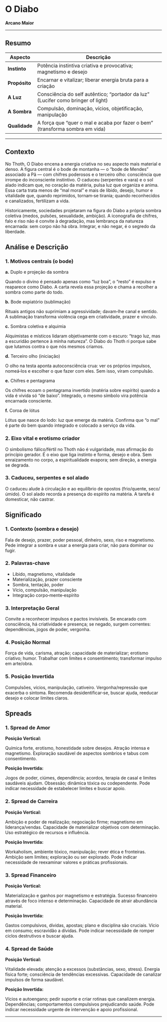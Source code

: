 # O Diabo

**Arcano Maior**

---

## Resumo

| Aspecto | Descrição |
|---------|-----------|
| **Instinto** | Potência instintiva criativa e provocativa; magnetismo e desejo |
| **Propósito** | Encarnar e vitalizar; liberar energia bruta para a criação |
| **A Luz** | Consciência do self autêntico; “portador da luz” (Lucifer como bringer of light) |
| **A Sombra** | Compulsão, dominação, vícios, objetificação, manipulação |
| **Qualidade** | A força que “quer o mal e acaba por fazer o bem” (transforma sombra em vida) |

---

## Contexto

No Thoth, O Diabo encena a energia criativa no seu aspecto mais material e denso. A figura central é o bode de montanha — o “bode de Mendes” associado a Pã — com chifres poderosos e o terceiro olho: consciência que irrompe do inconsciente instintivo. O caduceu (serpentes e vara) e o sol alado indicam que, no coração da matéria, pulsa luz que organiza e anima. Essa carta trata menos de “mal moral” e mais de libido, desejo, humor e vitalidade que, quando reprimidos, tornam‑se tirania; quando reconhecidos e canalizados, fertilizam a vida.

Historicamente, sociedades projetaram na figura do Diabo a própria sombra coletiva (medos, pulsões, sexualidade, ambição). A iconografia de chifres, falo e riso não é convite à degradação, mas lembrança da natureza encarnada: sem corpo não há obra. Integrar, e não negar, é o segredo da liberdade.

## Análise e Descrição

### 1. Motivos centrais (o bode)

**a.** Duplo e projeção da sombra

Quando o divino é pensado apenas como “luz boa”, o “resto” é expulso e reaparece como Diabo. A carta revela essa projeção e chama a recolher a sombra como parte do todo.

**b.** Bode expiatório (sublimação)

Rituais antigos não suprimiam a agressividade; davam‑lhe canal e sentido. A sublimação transforma violência cega em criatividade, prazer e vínculo.

**c.** Sombra coletiva e alquimia

Alquimistas e místicos lidaram objetivamente com o escuro: “trago luz, mas a escuridão pertence à minha natureza”. O Diabo do Thoth ri porque sabe que lutamos contra o que nós mesmos criamos.

**d.** Terceiro olho (iniciação)

O olho na testa aponta autoconsciência crua: ver os próprios impulsos, nomeá‑los e escolher o que fazer com eles. Sem isso, viram compulsão.

**e.** Chifres e pentagrama

Os chifres ecoam o pentagrama invertido (matéria sobre espírito) quando a vida é vivida só “de baixo”. Integrado, o mesmo símbolo vira potência encarnada consciente.

**f.** Coroa de lótus

Lótus que nasce do lodo: luz que emerge da matéria. Confirma que “o mal” é parte do bem quando integrado e colocado a serviço da vida.

### 2. Eixo vital e erotismo criador

O simbolismo fálico/fértil no Thoth não é vulgaridade, mas afirmação do princípio gerador. É o eixo que liga instinto e forma, desejo e obra. Sem enraizamento no corpo, a espiritualidade evapora; sem direção, a energia se degrada.

### 3. Caduceu, serpentes e sol alado

O caduceu alude à circulação e ao equilíbrio de opostos (frio/quente, seco/úmido). O sol alado recorda a presença do espírito na matéria. A tarefa é domesticar, não castrar.

## Significado

### 1. Contexto (sombra e desejo)

Fala de desejo, prazer, poder pessoal, dinheiro, sexo, riso e magnetismo. Pede integrar a sombra e usar a energia para criar, não para dominar ou fugir.

### 2. Palavras‑chave

- Libido, magnetismo, vitalidade
- Materialização, prazer consciente
- Sombra, tentação, poder
- Vício, compulsão, manipulação
- Integração corpo‑mente‑espírito

### 3. Interpretação Geral

Convite a reconhecer impulsos e pactos invisíveis. Se encarado com consciência, há criatividade e presença; se negado, surgem correntes: dependências, jogos de poder, vergonha.

### 4. Posição Normal

Força de vida, carisma, atração; capacidade de materializar; erotismo criativo; humor. Trabalhar com limites e consentimento; transformar impulso em arte/obra.

### 5. Posição Invertida

Compulsões, vícios, manipulação, cativeiro. Vergonha/repressão que exacerba o sintoma. Recomenda desidentificar‑se, buscar ajuda, reeducar desejo e colocar limites claros.

## Spreads

### 1. Spread de Amor

**Posição Vertical:**

Química forte, erotismo, honestidade sobre desejos. Atração intensa e magnetismo. Exploração saudável de aspectos sombrios e tabus com consentimento.

**Posição Invertida:**

Jogos de poder, ciúmes, dependência; acordos, terapia de casal e limites saudáveis ajudam. Obsessão; dinâmica tóxica ou codependente. Pode indicar necessidade de estabelecer limites e buscar apoio.

### 2. Spread de Carreira

**Posição Vertical:**

Ambição e poder de realização; negociação firme; magnetismo em liderança/vendas. Capacidade de materializar objetivos com determinação. Uso estratégico de recursos e influência.

**Posição Invertida:**

Workaholism, ambiente tóxico, manipulação; rever ética e fronteiras. Ambição sem limites; exploração ou ser explorado. Pode indicar necessidade de reexaminar valores e práticas profissionais.

### 3. Spread Financeiro

**Posição Vertical:**

Materialização e ganhos por magnetismo e estratégia. Sucesso financeiro através de foco intenso e determinação. Capacidade de atrair abundância material.

**Posição Invertida:**

Gastos compulsivos, dívidas, apostas; plano e disciplina são cruciais. Vício em consumo; escravidão a dívidas. Pode indicar necessidade de romper ciclos destrutivos e buscar ajuda.

### 4. Spread de Saúde

**Posição Vertical:**

Vitalidade elevada; atenção a excessos (substâncias, sexo, stress). Energia física forte; consciência de tendências excessivas. Capacidade de canalizar impulsos de forma saudável.

**Posição Invertida:**

Vícios e autoengano; pedir suporte e criar rotinas que canalizem energia. Dependências; comportamentos compulsivos prejudicando saúde. Pode indicar necessidade urgente de intervenção e apoio profissional.

---


